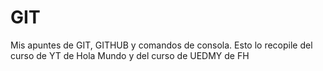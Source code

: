 # GIT
Mis apuntes de GIT, GITHUB y comandos de consola. Esto lo recopile del curso de YT de Hola Mundo y del curso de UEDMY de FH
